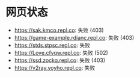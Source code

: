 # 网页状态
- https://sak.kmco.repl.co: 失败 (403)
- https://game-example.rdianc.repl.co: 失败 (403)
- https://stds.stpsc.repl.co: 失败
- https://Love.cfvqw.repl.co: 失败 (502)
- https://ssd.zockq.repl.co: 失败 (403)
- https://v2ray.yoyho.repl.co: 失败
